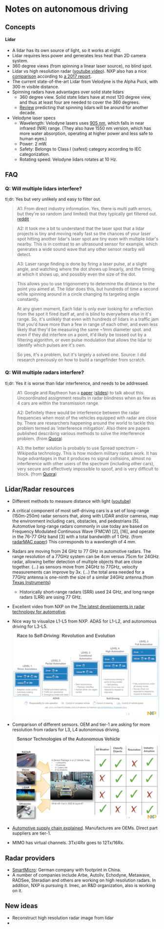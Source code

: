 # Notes on autonomous driving

## Concepts
#### Lidar
- A lidar has its own source of light, so it works at night.
- Lidar requires less power and generates less heat than 2D camera system.
- 360 degree views (from spinning a linear laser source), no blind spot.
- Lidar vs high resolution radar ([youtube video](https://youtu.be/NZKvf1cXe8s?t=181)). NXP also has a nice [comparison](https://semiengineering.com/wp-content/uploads/2017/10/fig4-2.png) according to [a 2017 report](https://semiengineering.com/here-comes-high-res-car-radar/).
- The current state-of-the-art Lidar from Velodyne is the Alpha Puck, with 300 m visible distance.
- Spinning radars have advantages over solid state lidars
	- 360 degree view. Solid state lidars have at most 120 degree view, and thus at least four are needed to cover the 360 degrees.
	- [Review](https://arstechnica.com/cars/2018/05/why-bulky-spinning-lidar-sensors-might-be-around-for-another-decade/) predicting that spinning lidars will be around for another decade.
- Velodyne laser specs
	- Wavelength: Velodyne lasers uses [905 nm](https://velodynelidar.com/newsroom/guide-to-lidar-wavelengths/), which falls in near infrared (NIR) range. (They also have 1550 nm version, which has more water absorption, operating at higher power and less safe to human eyes.)
	- Power: 2 mW. 
	- Safety: Belongs to Class I (safest) category according to IEC categorization.
	- Rotating speed: Velodyne lidars rotates at 10 Hz.

## FAQ
### Q: Will multiple lidars interfere?
tl;dr: Yes but very unlikely and easy to filter out.
> A1: From direct industry information. Yes, there is multi path errors, but they're so random (and limited) that they typically get filtered out. [reddit](https://www.reddit.com/r/robotics/comments/7gyswt/will_selfdriving_vehicle_lidar_interfere_with/) 

> A2: It took me a bit to understand that the laser spot that a lidar projects is tiny and moving really fast so the chances of your laser spot hitting another lidar's laser spot are tiny even with multiple lidar's nearby. This is in contrast to an ultrasound sensor for example, which generates a wide sound wave that any other sensor nearby will detect.

> A3: Laser range finding is done by firing a laser pulse, at a slight angle, and watching where the dot shows up linearly, and the timing at which it shows up, and possibly even the size of the dot.

> This allows you to use trigonometry to determine the distance to the point you aimed at. The lidar does this, but hundreds of time a second while spinning around in a circle changing its targeting angle constantly.

> At any given moment, Each lidar is only ever looking for a reflection from the spot it fired itself at, and is blind to everywhere else in it's range. So, it's unlikely that even with hundreds of lidars in a traffic jam that you'd have more than a few in range of each other, and even less likely that they'd be measuring the same ~1mm diameter spot. and even if they did interfere on a point, it'd likely be tossed out by a filtering algorithm, or even pulse modulation that allows the lidar to identify which pulses are it's own.

> So yes, it's a problem, but it's largely a solved one. Source: I did research previously on how to build a rangefinder from scratch.

### Q: Will multiple radars interfere?
tl;dr: Yes it is worse than lidar interference, and needs to be addressed.
> A1: Google and Raytheon has a [paper](http://sci-hub.tw/10.1109/SAHCN.2016.7733011) ([slides](https://slideplayer.com/slide/10904536/)) to talk about this. Uncoordinated assignment results in radar blindness when as few as 4 cars are within the transmission range.

> A2: Definitely there would be interference between the radar frequencies when most of the vehicles equipped with radar are close by. There are researchers happening around the world to tackle this problem termed as ‘interference mitigation'. Also there are papers published describing various methods to solve the interference problem. (from [Quora](https://www.quora.com/If-self-driving-cars-continue-to-use-radar-for-rangefinding-wont-they-have-problems-when-there-are-hundreds-of-them-on-the-same-stretch-of-road-all-using-the-same-frequencies))

> A3: the better solution is probably to use Spread spectrum - Wikipedia technology. This is how modern military radars work. It has huge advantages in that it produces no signal collisions, almost no interference with other users of the spectrum (including other cars), very secure and effectively impossible to spoof, and is very difficult to block. (from [Quora](https://www.quora.com/If-self-driving-cars-continue-to-use-radar-for-rangefinding-wont-they-have-problems-when-there-are-hundreds-of-them-on-the-same-stretch-of-road-all-using-the-same-frequencies))

## Lidar/Radar resources
- Different methods to measure distance with light ([youtube](https://www.youtube.com/watch?v=ddxguAzzzJE))
-  A critical component of most self-driving cars
is a set of long-range (150m-250m) radar sensors that, along
with LIDAR and/or cameras, map the environment including
cars, obstacles, and pedestrians [5]. Automotive long-range
radars commonly in use today are based on Frequency Modulated Continuous Wave (FMCW) [2], [16], and operate in the
76-77 GHz band [3] with a total bandwidth of 1 GHz. (from [radarMAC paper](http://sci-hub.tw/10.1109/SAHCN.2016.7733011)) This corresponds to a wavelength of 4 mm.
- Radars are moving from 24 GHz to 77 GHz in automotive radars. The range resolution of a 77GHz system can be 4cm versus 75cm for 24GHz radar, allowing better detection of multiple objects that are close together. (...) as sensors move from 24GHz to 77GHz, velocity measurements can improve by 3x. (...) the total area needed for a 77GHz antenna is one-ninth the size of a similar 24GHz antenna.(from [Texas Instruments](https://e2e.ti.com/blogs_/b/behind_the_wheel/archive/2017/10/25/why-are-automotive-radar-systems-moving-from-24ghz-to-77ghz))
	- Historically short-range radars (SRR) used 24 GHz, and long range radars (LRR) are using 77 GHz.
- Excellent video from NXP on the [The latest developments in radar technology for automotive](https://youtu.be/MiVCee1UfJs?t=262).
- Nice way to visualize L1-L5 from NXP. ADAS for L1-L2, and autonomous driving for L3-L5.
![](assets/levels.png)

- Comparison of different sensors. OEM and tier-1 are asking for more resolution from radars for L3, L4 autonomous driving.
![](assets/comparison_sensors.png)

- [Automotive supply chain explained](https://medium.com/self-driving-cars/the-automotive-supply-chain-explained-d4e74250106f). Manufactures are OEMs. Direct part suppliers are tier-1.
- MIMO has virtual channels. 3Tx/4Rx goes to 12Tx/16Rx.

## Radar providers
- [SmartMicro](https://youtu.be/MiVCee1UfJs?t=262): German company with footprint in China. 
- A number of companies include Arbe, Autoliv, Echodyne, Metawave, RADSee, Steradian and others are working on high resolution radars. In addition, NXP is pursuing it. Imec, an R&D organization, also is working on it.

## New ideas
- Reconstruct high resolution radar image from lidar
- 